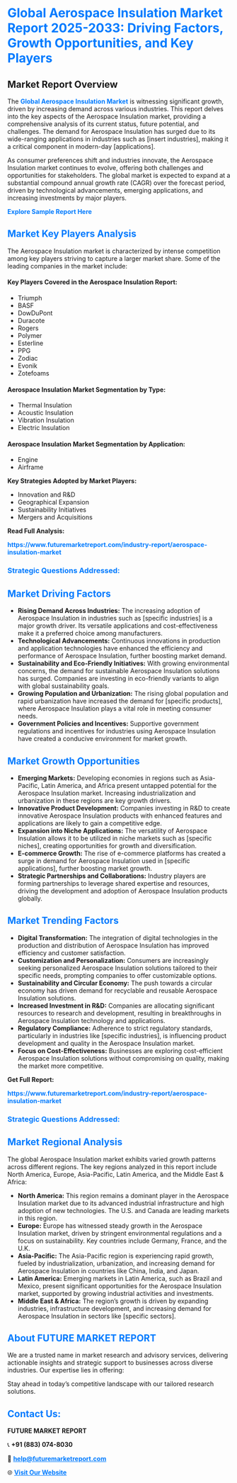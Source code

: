 <h1 style="color: #007BFF;">Global Aerospace Insulation Market Report 2025-2033: Driving Factors, Growth Opportunities, and Key Players</h1>

<section id="overview">
<h2>Market Report Overview</h2>
<p>The <a href="https://www.futuremarketreport.com/industry-report/aerospace-insulation-market" style="color: #007BFF; text-decoration: none;"><strong>Global Aerospace Insulation Market</strong></a> is witnessing significant growth, driven by increasing demand across various industries. This report delves into the key aspects of the Aerospace Insulation market, providing a comprehensive analysis of its current status, future potential, and challenges. The demand for Aerospace Insulation has surged due to its wide-ranging applications in industries such as [insert industries], making it a critical component in modern-day [applications].</p>
<p>As consumer preferences shift and industries innovate, the Aerospace Insulation market continues to evolve, offering both challenges and opportunities for stakeholders. The global market is expected to expand at a substantial compound annual growth rate (CAGR) over the forecast period, driven by technological advancements, emerging applications, and increasing investments by major players.</p>
</section>

<section id="overview">
<p><a href="https://www.futuremarketreport.com/request-sample/reportId=50756" style="color: #007BFF; text-decoration: none;"><strong>Explore Sample Report Here</strong></a></p>
</section>

<section id="key-players">
<h2 style="color: #007BFF;">Market Key Players Analysis</h2>
<p>The Aerospace Insulation market is characterized by intense competition among key players striving to capture a larger market share. Some of the leading companies in the market include:</p>
<h4>Key Players Covered in the Aerospace Insulation Report:</h4>
<ul><li>Triumph</li><li>BASF</li><li>DowDuPont</li><li>Duracote</li><li>Rogers</li><li>Polymer</li><li>Esterline</li><li>PPG</li><li>Zodiac</li><li>Evonik</li><li>Zotefoams</li></ul>
<h4>Aerospace Insulation Market Segmentation by Type:</h4>
<ul><li>Thermal Insulation</li><li>Acoustic Insulation</li><li>Vibration Insulation</li><li>Electric Insulation</li></ul>

<h4>Aerospace Insulation Market Segmentation by Application:</h4>
<ul><li>Engine</li><li>Airframe</li></ul>
<p><strong>Key Strategies Adopted by Market Players:</strong></p>
<ul>
<li>Innovation and R&D</li>
<li>Geographical Expansion</li>
<li>Sustainability Initiatives</li>
<li>Mergers and Acquisitions</li>
</ul>
</section>

<section>
<p><strong>Read Full Analysis: </strong></p><a href="https://www.futuremarketreport.com/industry-report/aerospace-insulation-market" style="color: #007BFF; text-decoration: none;"><strong>https://www.futuremarketreport.com/industry-report/aerospace-insulation-market</strong></a>
<h3 style="color: #007BFF;">Strategic Questions Addressed:</h3>
</section>

<section id="driving-factors">
<h2 style="color: #007BFF;">Market Driving Factors</h2>
<ul>
<li><strong>Rising Demand Across Industries:</strong> The increasing adoption of Aerospace Insulation in industries such as [specific industries] is a major growth driver. Its versatile applications and cost-effectiveness make it a preferred choice among manufacturers.</li>
<li><strong>Technological Advancements:</strong> Continuous innovations in production and application technologies have enhanced the efficiency and performance of Aerospace Insulation, further boosting market demand.</li>
<li><strong>Sustainability and Eco-Friendly Initiatives:</strong> With growing environmental concerns, the demand for sustainable Aerospace Insulation solutions has surged. Companies are investing in eco-friendly variants to align with global sustainability goals.</li>
<li><strong>Growing Population and Urbanization:</strong> The rising global population and rapid urbanization have increased the demand for [specific products], where Aerospace Insulation plays a vital role in meeting consumer needs.</li>
<li><strong>Government Policies and Incentives:</strong> Supportive government regulations and incentives for industries using Aerospace Insulation have created a conducive environment for market growth.</li>
</ul>
</section>

<section id="growth-opportunities">
<h2 style="color: #007BFF;">Market Growth Opportunities</h2>
<ul>
<li><strong>Emerging Markets:</strong> Developing economies in regions such as Asia-Pacific, Latin America, and Africa present untapped potential for the Aerospace Insulation market. Increasing industrialization and urbanization in these regions are key growth drivers.</li>
<li><strong>Innovative Product Development:</strong> Companies investing in R&D to create innovative Aerospace Insulation products with enhanced features and applications are likely to gain a competitive edge.</li>
<li><strong>Expansion into Niche Applications:</strong> The versatility of Aerospace Insulation allows it to be utilized in niche markets such as [specific niches], creating opportunities for growth and diversification.</li>
<li><strong>E-commerce Growth:</strong> The rise of e-commerce platforms has created a surge in demand for Aerospace Insulation used in [specific applications], further boosting market growth.</li>
<li><strong>Strategic Partnerships and Collaborations:</strong> Industry players are forming partnerships to leverage shared expertise and resources, driving the development and adoption of Aerospace Insulation products globally.</li>
</ul>
</section>

<section id="trending-factors">
<h2 style="color: #007BFF;">Market Trending Factors</h2>
<ul>
<li><strong>Digital Transformation:</strong> The integration of digital technologies in the production and distribution of Aerospace Insulation has improved efficiency and customer satisfaction.</li>
<li><strong>Customization and Personalization:</strong> Consumers are increasingly seeking personalized Aerospace Insulation solutions tailored to their specific needs, prompting companies to offer customizable options.</li>
<li><strong>Sustainability and Circular Economy:</strong> The push towards a circular economy has driven demand for recyclable and reusable Aerospace Insulation solutions.</li>
<li><strong>Increased Investment in R&D:</strong> Companies are allocating significant resources to research and development, resulting in breakthroughs in Aerospace Insulation technology and applications.</li>
<li><strong>Regulatory Compliance:</strong> Adherence to strict regulatory standards, particularly in industries like [specific industries], is influencing product development and quality in the Aerospace Insulation market.</li>
<li><strong>Focus on Cost-Effectiveness:</strong> Businesses are exploring cost-efficient Aerospace Insulation solutions without compromising on quality, making the market more competitive.</li>
</ul>
</section>

<section>
<p><strong>Get Full Report: </strong></p><a href="https://www.futuremarketreport.com/industry-report/aerospace-insulation-market" style="color: #007BFF; text-decoration: none;"><strong>https://www.futuremarketreport.com/industry-report/aerospace-insulation-market</strong></a>
<h3 style="color: #007BFF;">Strategic Questions Addressed:</h3>
</section>


<section id="regional-analysis">
<h2 style="color: #007BFF;">Market Regional Analysis</h2>
<p>The global Aerospace Insulation market exhibits varied growth patterns across different regions. The key regions analyzed in this report include North America, Europe, Asia-Pacific, Latin America, and the Middle East & Africa:</p>
<ul>
<li><strong>North America:</strong> This region remains a dominant player in the Aerospace Insulation market due to its advanced industrial infrastructure and high adoption of new technologies. The U.S. and Canada are leading markets in this region.</li>
<li><strong>Europe:</strong> Europe has witnessed steady growth in the Aerospace Insulation market, driven by stringent environmental regulations and a focus on sustainability. Key countries include Germany, France, and the U.K.</li>
<li><strong>Asia-Pacific:</strong> The Asia-Pacific region is experiencing rapid growth, fueled by industrialization, urbanization, and increasing demand for Aerospace Insulation in countries like China, India, and Japan.</li>
<li><strong>Latin America:</strong> Emerging markets in Latin America, such as Brazil and Mexico, present significant opportunities for the Aerospace Insulation market, supported by growing industrial activities and investments.</li>
<li><strong>Middle East & Africa:</strong> The region’s growth is driven by expanding industries, infrastructure development, and increasing demand for Aerospace Insulation in sectors like [specific sectors].</li>
</ul>
</section>

<footer>
<h2 style="color: #007BFF;">About FUTURE MARKET REPORT</h2>
<p>We are a trusted name in market research and advisory services, delivering actionable insights and strategic support to businesses across diverse industries. Our expertise lies in offering:</p>

<p>Stay ahead in today’s competitive landscape with our tailored research solutions.</p>

<h2 style="color: #007BFF;">Contact Us:</h2>
<p><strong>FUTURE MARKET REPORT</strong></p>
<p>📞 <strong>+91 (883) 074-8030</strong></p>
<p>📧 <strong><a href="mailto:help@futuremarketreport.com" style="color: #007BFF;">help@futuremarketreport.com</a></strong></p>
<p>🌐 <strong><a href="https://www.futuremarketreport.com/" style="color: #007BFF;">Visit Our Website</a></strong></p>
</footer>